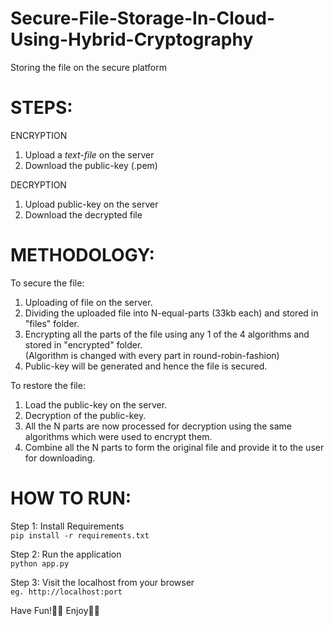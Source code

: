 # Secure-File-Storage-In-Cloud-Using-Hybrid-Cryptography

Storing the file on the secure platform</br>

# STEPS:

ENCRYPTION</br>
1. Upload a <i>text-file</i> on the server</br>
2. Download the public-key (.pem)</br>

DECRYPTION</br>
1. Upload public-key on the server</br>
2. Download the decrypted file</br>

# METHODOLOGY:

To secure the file:
1. Uploading of file on the server.</br>
2. Dividing the uploaded file into N-equal-parts (33kb each) and stored in "files" folder.</br>
3. Encrypting all the parts of the file using any 1 of the 4 algorithms and stored in "encrypted" folder.</br>
(Algorithm is changed with every part in round-robin-fashion)</br>
4. Public-key will be generated and hence the file is secured.</br>

To restore the file:</br>
1. Load the public-key on the server.</br>
2. Decryption of the public-key.</br>
3. All the N parts are now processed for decryption using the same algorithms which were used to encrypt them.</br>
4. Combine all the N parts to form the original file and provide it to the user for downloading.</br>

# HOW TO RUN:

Step 1: Install Requirements</br>
`pip install -r requirements.txt`</br>

Step 2: Run the application</br>
`python app.py`</br>

Step 3: Visit the localhost from your browser</br>
`eg. http://localhost:port`

Have Fun!👨‍💻
Enjoy🙂💖
